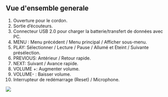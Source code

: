 ## Vue d'ensemble generale

1. Ouverture pour le cordon.
2. Sortie d’écouteurs.
3. Connecteur USB 2.0 pour charger la batterie/transfert de données avec PC.
4. MENU : Menu précédent / Menu principal / Afficher sous-menu.
5. PLAY: Sélectionner / Lecture / Pause / Allumé et Eteint / Suivante présélection.
6. PREVIOUS: Antérieur / Retour rapide.
7. NEXT: Suivant / Avance rapide.
8. VOLUME +: Augmenter volume.
9. VOLUME- : Baisser volume.
10. Interrupteur de redémarrage (Reset) / Microphone.

![](http://static.energysistem.com/images/manuals/39555/54883c339ffbc.jpg)
